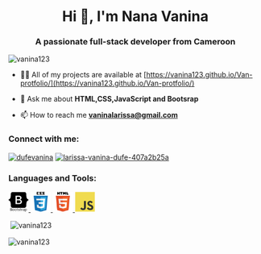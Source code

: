 <h1 align="center">Hi 👋, I'm Nana Vanina</h1>
<h3 align="center">A passionate full-stack developer from Cameroon</h3>

<p align="left"> <img src="https://komarev.com/ghpvc/?username=vanina123&label=Profile%20views&color=0e75b6&style=flat" alt="vanina123" /> </p>

- 👨‍💻 All of my projects are available at [https://vanina123.github.io/Van-protfolio/](https://vanina123.github.io/Van-protfolio/)

- 💬 Ask me about **HTML,CSS,JavaScript and Bootsrap**

- 📫 How to reach me **vaninalarissa@gmail.com**

<h3 align="left">Connect with me:</h3>
<p align="left">
<a href="https://twitter.com/dufevanina" target="blank"><img align="center" src="https://raw.githubusercontent.com/rahuldkjain/github-profile-readme-generator/master/src/images/icons/Social/twitter.svg" alt="dufevanina" height="30" width="40" /></a>
<a href="https://linkedin.com/in/larissa-vanina-dufe-407a2b25a" target="blank"><img align="center" src="https://raw.githubusercontent.com/rahuldkjain/github-profile-readme-generator/master/src/images/icons/Social/linked-in-alt.svg" alt="larissa-vanina-dufe-407a2b25a" height="30" width="40" /></a>
</p>

<h3 align="left">Languages and Tools:</h3>
<p align="left"> <a href="https://getbootstrap.com" target="_blank" rel="noreferrer"> <img src="https://raw.githubusercontent.com/devicons/devicon/master/icons/bootstrap/bootstrap-plain-wordmark.svg" alt="bootstrap" width="40" height="40"/> </a> <a href="https://www.w3schools.com/css/" target="_blank" rel="noreferrer"> <img src="https://raw.githubusercontent.com/devicons/devicon/master/icons/css3/css3-original-wordmark.svg" alt="css3" width="40" height="40"/> </a> <a href="https://www.w3.org/html/" target="_blank" rel="noreferrer"> <img src="https://raw.githubusercontent.com/devicons/devicon/master/icons/html5/html5-original-wordmark.svg" alt="html5" width="40" height="40"/> </a> <a href="https://developer.mozilla.org/en-US/docs/Web/JavaScript" target="_blank" rel="noreferrer"> <img src="https://raw.githubusercontent.com/devicons/devicon/master/icons/javascript/javascript-original.svg" alt="javascript" width="40" height="40"/> </a> </p>

<p>&nbsp;<img align="center" src="https://github-readme-stats.vercel.app/api?username=vanina123&show_icons=true&locale=en" alt="vanina123" /></p>

<p><img align="center" src="https://github-readme-streak-stats.herokuapp.com/?user=vanina123&" alt="vanina123" /></p>

